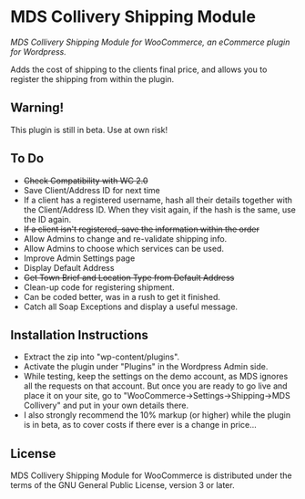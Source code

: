 MDS Collivery Shipping Module
=============================

*MDS Collivery Shipping Module for WooCommerce, an eCommerce plugin for Wordpress.*

Adds the cost of shipping to the clients final price, and allows you to register the shipping from within the plugin.

Warning!
--------

This plugin is still in beta. Use at own risk!

To Do
------

- ~~Check Compatibility with WC 2.0~~
- Save Client/Address ID for next time
 - If a client has a registered username, hash all their details together with the Client/Address ID. When they visit again, if the hash is the same, use the ID again.
 - ~~If a client isn't registered, save the information within the order~~
- Allow Admins to change and re-validate shipping info.
- Allow Admins to choose which services can be used.
- Improve Admin Settings page
 - Display Default Address
 - ~~Get Town Brief and Location Type from Default Address~~
- Clean-up code for registering shipment.
 - Can be coded better, was in a rush to get it finished.
- Catch all Soap Exceptions and display a useful message.

Installation Instructions
-------------------------
- Extract the zip into "wp-content/plugins".
- Activate the plugin under "Plugins" in the Wordpress Admin side.
- While testing, keep the settings on the demo account, as MDS ignores all the requests on that account. But once you are ready to go live and place it on your site, go to "WooCommerce->Settings->Shipping->MDS Collivery" and put in your own details there.
- I also strongly recommend the 10% markup (or higher) while the plugin is in beta, as to cover costs if there ever is a change in price...

License
--------

MDS Collivery Shipping Module for WooCommerce is distributed under the terms of the GNU General Public License, version 3 or later.